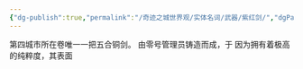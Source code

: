 ```yaml
---
{"dg-publish":true,"permalink":"/奇迹之城世界观/实体名词/武器/紫红剑/","dgPassFrontmatter":true}
---
```


第四城市所在卷唯一一把五合铜剑。
由零号管理员铸造而成，于
因为拥有着极高的纯粹度，其表面